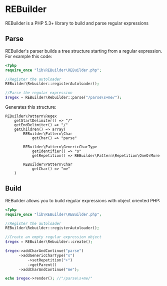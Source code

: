 REBuilder
==========

REBuilder is a PHP 5.3+ library to build and parse regular expressions

Parse
-------------

REBuilder's parser builds a tree structure starting from a regular expression.
For example this code:

```php
<?php
require_once "lib\REBuilder\REBuilder.php";

//Register the autoloader
REBuilder\Rebuilder::registerAutoloader();

//Parse the regular expression
$regex = REBuilder\Rebuilder::parse("/parse\s+me/");
```

Generates this structure:

```
REBuilder\Pattern\Regex
    getStartDelimiter() => "/"
    getEndDelimiter() => "/"
    getChildren() => array(
        REBuilder\Pattern\Char
            getChar() => "parse"
            
        REBuilder\Pattern\GenericCharType
            getIdentifier() => "s"
            getRepetition() => REBuilder\Pattern\Repetition\OneOrMore
            
        REBuilder\Pattern\Char
            getChar() => "me"
    )
```
    
Build
-------------

REBuilder allows you to build regular expressions with object oriented PHP:

```php
<?php
require_once "lib\REBuilder\REBuilder.php";

//Register the autoloader
REBuilder\Rebuilder::registerAutoloader();

//Create an empty regular expression object
$regex = REBuilder\Rebuilder::create();

$regex->addCharAndContinue("parse")
      ->addGenericCharType("s")
          ->setRepetition("+")
          ->getParent()
      ->addCharAndContinue("me");

echo $regex->render(); //"/parse\s+me/"
```